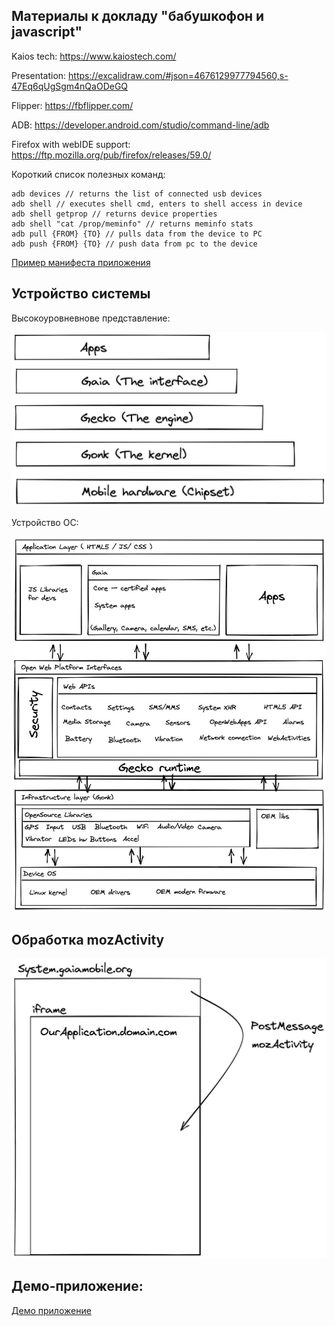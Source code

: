 ## Материалы к докладу "бабушкофон и javascript"

Kaios tech: https://www.kaiostech.com/

Presentation: https://excalidraw.com/#json=4676129977794560,s-47Eq6qUgSgm4nQaODeGQ

Flipper: https://fbflipper.com/

ADB: https://developer.android.com/studio/command-line/adb

Firefox with webIDE support: https://ftp.mozilla.org/pub/firefox/releases/59.0/

Короткий список полезных команд:

```
adb devices // returns the list of connected usb devices
adb shell // executes shell cmd, enters to shell access in device
adb shell getprop // returns device properties
adb shell "cat /prop/meminfo" // returns meminfo stats
adb pull {FROM} {TO} // pulls data from the device to PC
adb push {FROM} {TO} // push data from pc to the device
```

[Пример манифеста приложения](/manifest.json)

## Устройство системы

Высокоуровневнове представление:

![Высокоуровневое представление архитектуры приложения](/kaios-top-level.jpg)

Устройство ОС:

![Устройство ОС](/kaios-schema.jpg)

## Обработка mozActivity

![mozActiviy](/kaios-moz-activity.jpg)

## Демо-приложение:

[Демо приложение](/holy.xnim.me)
